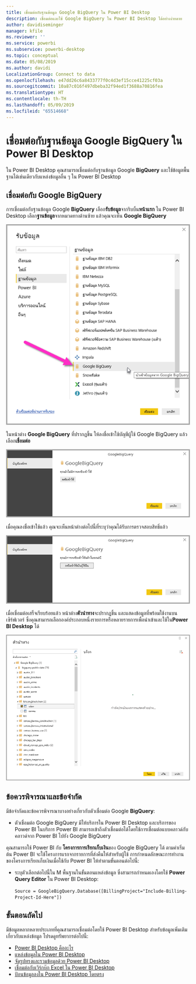```yaml
---
title: เชื่อมต่อกับฐานข้อมูล Google BigQuery ใน Power BI Desktop
description: เชื่อมต่อและใช้ Google BigQuery ใน Power BI Desktop ได้อย่างง่ายดาย
author: davidiseminger
manager: kfile
ms.reviewer: ''
ms.service: powerbi
ms.subservice: powerbi-desktop
ms.topic: conceptual
ms.date: 05/08/2019
ms.author: davidi
LocalizationGroup: Connect to data
ms.openlocfilehash: e47dd26c6a8433777f0c4d3ef15cce41225cf03a
ms.sourcegitcommit: 10a87c016f497dbeba32f94ed1f3688a70816fea
ms.translationtype: HT
ms.contentlocale: th-TH
ms.lasthandoff: 05/09/2019
ms.locfileid: "65514668"
---
```

# <a name="connect-to-a-google-bigquery-database-in-power-bi-desktop"></a>เชื่อมต่อกับฐานข้อมูล Google BigQuery ใน Power BI Desktop
ใน Power BI Desktop คุณสามารถเชื่อมต่อกับฐานข้อมูล Google **BigQuery** และใช้ข้อมูลพื้นฐานได้เช่นเดียวกับแหล่งข้อมูลอื่น ๆ ใน Power BI Desktop

## <a name="connect-to-google-bigquery"></a>เชื่อมต่อกับ Google BigQuery
การเชื่อมต่อกับฐานข้อมูล Google **BigQuery** เลือก**รับข้อมูล**จากริบบิ้น**หน้าแรก** ใน Power BI Desktop เลือก**ฐานข้อมูล**จากหมวดทางด้านซ้าย แล้วคุณจะเห็น **Google BigQuery**

![รับกล่องโต้ตอบข้อมูลสำหรับ Google BigQuery](media/desktop-connect-bigquery/connect_bigquery_01.png)

ในหน้าต่าง **Google BigQuery** ที่ปรากฏขึ้น ให้ลงชื่อเข้าใช้บัญชีผู้ใช้ Google BigQuery แล้วเลือก**เชื่อมต่อ**

![ลงชื่อเข้าใช้ Google BigQuery](media/desktop-connect-bigquery/connect_bigquery_02.png)

เมื่อคุณลงชื่อเข้าใช้แล้ว คุณจะเห็นหน้าต่างต่อไปนี้ที่ระบุว่าคุณได้รับการตรวจสอบสิทธิ์แล้ว 

![ลงชื่อเข้าใช้ Google](media/desktop-connect-bigquery/connect_bigquery_02b.png)

เมื่อเชื่อมต่อเสร็จเรียบร้อยแล้ว หน้าต่าง**ตัวนำทาง**จะปรากฏขึ้น และแสดงข้อมูลที่พร้อมใช้งานบนเซิร์ฟเวอร์ ซึ่งคุณสามารถเลือกองค์ประกอบหนึ่งรายการหรือหลายรายการเพื่อนำเข้าและใช้ใน**Power BI Desktop** ได้

![ข้อมูลจาก Google BigQuery](media/desktop-connect-bigquery/connect_bigquery_03.png)

## <a name="considerations-and-limitations"></a>ข้อควรพิจารณาและข้อจำกัด
มีข้อจำกัดและข้อควรพิจารณาบางอย่างเกี่ยวกับตัวเชื่อมต่อ Google **BigQuery**:

* ตัวเชื่อมต่อ Google BigQuery มีให้บริการใน Power BI Desktop และบริการของ Power BI ในบริการ Power BI สามารถเข้าถึงตัวเชื่อมต่อได้โดยใช้การเชื่อมต่อแบบคลาวด์กับคลาวด์จาก Power BI ไปยัง Google BigQuery

คุณสามารถใช้ Power BI กับ **โครงการการเรียกเก็บเงิน**ของ Google BigQuery ได้ ตามค่าเริ่มต้น Power BI จะใช้โครงการแรกจากรายการที่ส่งคืนให้สำหรับผู้ใช้ การกำหนดลักษณะการทำงานของโครงการเรียกเก็บเงินเมื่อใช้กับ Power BI ให้ทำตามขั้นตอนต่อไปนี้:

 * ระบุตัวเลือกต่อไปนี้ใน M พื้นฐานในขั้นตอนแหล่งข้อมูล ซึ่งสามารถกำหนดเองโดยใช้ **Power Query Editor** ใน Power BI Desktop:

    ```Source = GoogleBigQuery.Database([BillingProject="Include-Billing-Project-Id-Here"])```

## <a name="next-steps"></a>ขั้นตอนถัดไป
มีข้อมูลหลากหลายประเภทที่คุณสามารถเชื่อมต่อโดยใช้ Power BI Desktop สำหรับข้อมูลเพิ่มเติมเกี่ยวกับแหล่งข้อมูล โปรดดูทรัพยากรต่อไปนี้:

* [Power BI Desktop คืออะไร](desktop-what-is-desktop.md)
* [แหล่งข้อมูลใน Power BI Desktop](desktop-data-sources.md)
* [จัดรูปทรงและรวมข้อมูลด้วย Power BI Desktop](desktop-shape-and-combine-data.md)
* [เชื่อมต่อกับเวิร์กบุ๊ก Excel ใน Power BI Desktop](desktop-connect-excel.md)   
* [ป้อนข้อมูลลงใน Power BI Desktop โดยตรง](desktop-enter-data-directly-into-desktop.md)   

